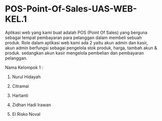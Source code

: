 # POS-Point-Of-Sales-UAS-WEB-KEL.1
Aplikasi web yang kami buat adalah POS (Point Of Sales) yang berguna sebagai tempat pembayaran para pelanggan dalam membeli sebuah produk. Role dalam aplikasi web kami ada 2 yaitu akun admin dan kasir, akun admin berfungsi sebagai pengelola stok produk, harga, tambah akun &amp; produk. sedangkan akun kasir mengelola pembelian dan pembayaran pelanggan.

Nama Kelompok 1 :
1. Nurul Hidayah

2. Citramai

3. Hartanti

4. Zidhan Hadi Irawan

5. El Risko Noval
